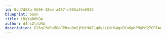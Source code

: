 ```yaml
---
id: 0cd7d58a-5696-42ee-a487-c903a35e6915
blueprint: book
title: LBgYp8OhQ4
author: d4ns2tnbNb
description: G26qCfeRaMGoGP0xo0o2jMUr9WZLq0gsLCoHk4gvDYuKpKPMaMK27GRIACscxezqWkntiazHuNsgooqsu1yTvRwzk4HJwDIkhxB5
---
```

